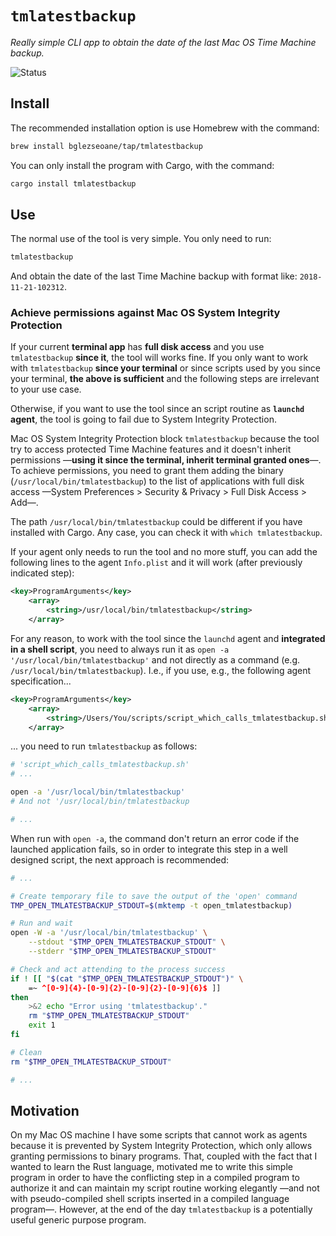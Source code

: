 `tmlatestbackup`
=================

*Really simple CLI app to obtain the date of the last Mac OS Time Machine backup.*

![Status](http://www.borja.glezseoane.es/img/project-status-label-development.svg "Status: development")


## Install

The recommended installation option is use Homebrew with the command:

```sh
brew install bglezseoane/tap/tmlatestbackup
```

You can only install the program with Cargo, with the command:

```sh
cargo install tmlatestbackup
```



## Use

The normal use of the tool is very simple. You only need to run:

```sh
tmlatestbackup
```

And obtain the date of the last Time Machine backup with format like: `2018-11-21-102312`.


### Achieve permissions against Mac OS System Integrity Protection

If your current **terminal app** has **full disk access** and you use `tmlatestbackup` **since it**, the tool will works fine. If you only want to work with `tmlatestbackup` **since your terminal** or since scripts used by you since your terminal, **the above is sufficient** and the following steps are irrelevant to your use case.

Otherwise, if you want to use the tool since an script routine as **`launchd` agent**, the tool is going to fail due to System Integrity Protection.

Mac OS System Integrity Protection block `tmlatestbackup` because the tool try to access protected Time Machine features and it doesn't inherit permissions —**using it since the terminal, inherit terminal granted ones**—. To achieve permissions, you need to grant them adding the binary (`/usr/local/bin/tmlatestbackup`) to the list of applications with full disk access —System Preferences > Security & Privacy > Full Disk Access > Add—.

The path `/usr/local/bin/tmlatestbackup` could be different if you have installed with Cargo. Any case, you can check it with `which tmlatestbackup`.

If your agent only needs to run the tool and no more stuff, you can add the following lines to the agent `Info.plist` and it will work (after previously indicated step):

```xml
<key>ProgramArguments</key>
    <array>
      	<string>/usr/local/bin/tmlatestbackup</string>
    </array>
```

For any reason, to work with the tool since the `launchd` agent and **integrated in a shell script**, you need to always run it as `open -a '/usr/local/bin/tmlatestbackup'` and not directly as a command (e.g. `/usr/local/bin/tmlatestbackup`). I.e., if you use, e.g., the following agent specification...

```xml
<key>ProgramArguments</key>
    <array>
      	<string>/Users/You/scripts/script_which_calls_tmlatestbackup.sh</string>
    </array>
```

... you need to run `tmlatestbackup` as follows:

```sh
# 'script_which_calls_tmlatestbackup.sh'
# ...

open -a '/usr/local/bin/tmlatestbackup'
# And not '/usr/local/bin/tmlatestbackup

# ...
```

When run with `open -a`, the command don't return an error code if the launched application fails, so in order to integrate this step in a well designed script, the next approach is recommended:

```sh
# ...

# Create temporary file to save the output of the 'open' command
TMP_OPEN_TMLATESTBACKUP_STDOUT=$(mktemp -t open_tmlatestbackup)

# Run and wait
open -W -a '/usr/local/bin/tmlatestbackup' \
	--stdout "$TMP_OPEN_TMLATESTBACKUP_STDOUT" \
	--stderr "$TMP_OPEN_TMLATESTBACKUP_STDOUT"

# Check and act attending to the process success
if ! [[ "$(cat "$TMP_OPEN_TMLATESTBACKUP_STDOUT")" \
	=~ ^[0-9]{4}-[0-9]{2}-[0-9]{2}-[0-9]{6}$ ]]
then
	>&2 echo "Error using 'tmlatestbackup'."
	rm "$TMP_OPEN_TMLATESTBACKUP_STDOUT"
	exit 1 
fi

# Clean
rm "$TMP_OPEN_TMLATESTBACKUP_STDOUT"

# ...
```



## Motivation

On my Mac OS machine I have some scripts that cannot work as agents because it is prevented by System Integrity Protection, which only allows granting permissions to binary programs. That, coupled with the fact that I wanted to learn the Rust language, motivated me to write this simple program in order to have the conflicting step in a compiled program to authorize it and can maintain my script routine working elegantly —and not with pseudo-compiled shell scripts inserted in a compiled language program—. However, at the end of the day `tmlatestbackup` is a potentially useful generic purpose program.
